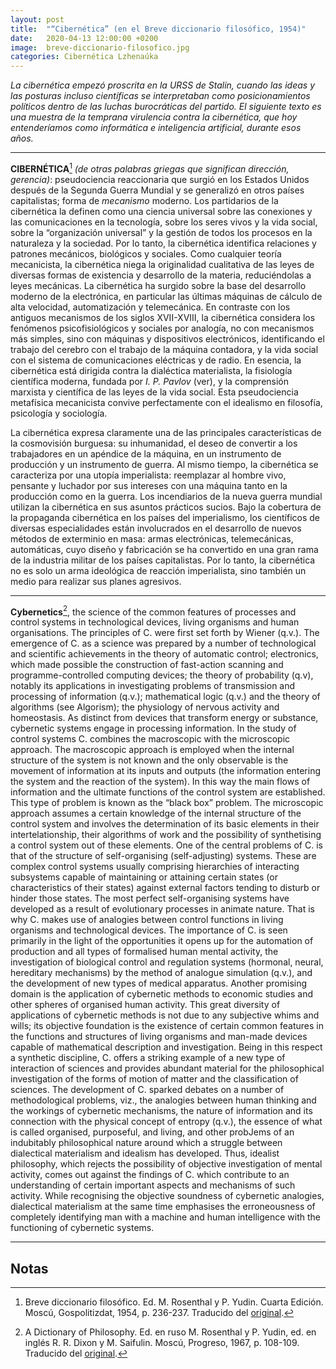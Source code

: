 ```yaml
---
layout: post
title:  "“Cibernética” (en el Breve diccionario filosófico, 1954)"
date:   2020-04-13 12:00:00 +0200
image:  breve-diccionario-filosofico.jpg
categories: Cibernética Lzhenaúka
---
```


_La cibernética empezó proscrita en la URSS de Stalin, cuando las ideas y las posturas incluso científicas se interpretaban como posicionamientos políticos dentro de las luchas burocráticas del partido. El siguiente texto es una muestra de la temprana virulencia contra la cibernética, que hoy entenderíamos como informática e inteligencia artificial, durante esos años._

<hr class="wp-block-separator is-style-wide">

**CIBERNÉTICA**[^1] _(de otras palabras griegas que significan dirección, gerencia)_: pseudociencia reaccionaria que surgió en los Estados Unidos después de la Segunda Guerra Mundial y se generalizó en otros países capitalistas; forma de _mecanismo_ moderno. Los partidarios de la cibernética la definen como una ciencia universal sobre las conexiones y las comunicaciones en la tecnología, sobre los seres vivos y la vida social, sobre la “organización universal” y la gestión de todos los procesos en la naturaleza y la sociedad. Por lo tanto, la cibernética identifica relaciones y patrones mecánicos, biológicos y sociales. Como cualquier teoría mecanicista, la cibernética niega la originalidad cualitativa de las leyes de diversas formas de existencia y desarrollo de la materia, reduciéndolas a leyes mecánicas. La cibernética ha surgido sobre la base del desarrollo moderno de la electrónica, en particular las últimas máquinas de cálculo de alta velocidad, automatización y telemecánica. En contraste con los antiguos mecanismos de los siglos XVII-XVIII, la cibernética considera los fenómenos psicofisiológicos y sociales por analogía, no con mecanismos más simples, sino con máquinas y dispositivos electrónicos, identificando el trabajo del cerebro con el trabajo de la máquina contadora, y la vida social con el sistema de comunicaciones eléctricas y de radio. En esencia, la cibernética está dirigida contra la dialéctica materialista, la fisiología científica moderna, fundada por _I. P. Pavlov_ (ver), y la comprensión marxista y científica de las leyes de la vida social. Esta pseudociencia metafísica mecanicista convive perfectamente con el idealismo en filosofía, psicología y sociología.

La cibernética expresa claramente una de las principales características de la cosmovisión burguesa: su inhumanidad, el deseo de convertir a los trabajadores en un apéndice de la máquina, en un instrumento de producción y un instrumento de guerra. Al mismo tiempo, la cibernética se caracteriza por una utopía imperialista: reemplazar al hombre vivo, pensante y luchador por sus intereses con una máquina tanto en la producción como en la guerra. Los incendiarios de la nueva guerra mundial utilizan la cibernética en sus asuntos prácticos sucios. Bajo la cobertura de la propaganda cibernética en los países del imperialismo, los científicos de diversas especialidades están involucrados en el desarrollo de nuevos métodos de exterminio en masa: armas electrónicas, telemecánicas, automáticas, cuyo diseño y fabricación se ha convertido en una gran rama de la industria militar de los países capitalistas. Por lo tanto, la cibernética no es solo un arma ideológica de reacción imperialista, sino también un medio para realizar sus planes agresivos.

<hr class="wp-block-separator is-style-wide">

**Cybernetics**[^2], the science of the common features of processes and control systems in technological devices, living organisms and human organisations. The principles of C. were first set forth by Wiener (q.v.). The emergence of C. as a science was prepared by a number of technological and scientific achievements in the theory of automatic control; electronics, which made possible the construction of fast-action scanning and programme-controlled computing devices; the theory of probability (q.v), notably its applications in investigating problems of transmission and processing of information (q.v.); mathematical logic (q.v.) and the theory of algorithms (see Algorism); the physiology of nervous activity and homeostasis. As distinct from devices that transform energy or substance, cybernetic systems engage in processing information. In the study of control systems C. combines the macroscopic with the microscopic approach. The macroscopic approach is employed when the internal structure of the system is not known and the only observable is the movement of information at its inputs and outputs (the information entering the system and the reaction of the system). In this way the main flows of information and the ultimate functions of the control system are established. This type of problem is known as the “black box” problem. The microscopic approach assumes a certain knowledge of the internal structure of the control system and involves the determination of its basic elements in their intertelationship, their algorithms of work and the possibility of synthetising a control system out of these elements. One of the central problems of C. is that of the structure of self-organising (self-adjusting) systems. These are complex control systems usually comprising hierarchies of interacting subsystems capable of maintaining or attaining certain states (or characteristics of their states) against external factors tending to disturb or hinder those states. The most perfect self-organising systems have developed as a result of evolutionary processes in animate nature. That is why C. makes use of analogies between control functions in living organisms and technological devices. The importance of C. is seen primarily in the light of the opportunities it opens up for the automation of production and all types of formalised human mental activity, the investigation of biological control and regulation systems (hormonal, neural, hereditary mechanisms) by the method of analogue simulation (q.v.), and the development of new types of medical apparatus. Another promising domain is the application of cybernetic methods to economic studies and other spheres of organised human activity. This great diversity of applications of cybernetic methods is not due to any subjective whims and wills; its objective foundation is the existence of certain common features in the functions and structures of living organisms and man-made devices capable of mathematical description and investigation. Being in this respect a synthetic discipline, C. offers a striking example of a new type of interaction of sciences and provides abundant material for the philosophical investigation of the forms of motion of matter and the classification of sciences. The development of C. sparked debates on a number of methodological problems, viz., the analogies between human thinking and the workings of cybernetic mechanisms, the nature of information and its connection with the physical concept of entropy (q.v.), the essence of what is called organised, purposeful, and living, and other probJems of an indubitably philosophical nature around which a struggle between dialectical materialism and idealism has developed. Thus, idealist philosophy, which rejects the possibility of objective investigation of mental activity, comes out against the findings of C. which contribute to an understanding of certain important aspects and mechanisms of such activity. While recognising the objective soundness of cybernetic analogies, dialectical materialism at the same time emphasises the erroneousness of completely identifying man with a machine and human intelligence with the functioning of cybernetic systems.

<hr class="wp-block-separator is-style-wide">

## Notas

[^1]: Breve diccionario filosófico. Ed. M. Rosenthal y P. Yudin. Cuarta Edición. Moscú, Gospolitizdat, 1954, p. 236-237. Traducido del <a href="http://ponjatija.ru/node/1485">original</a>.

[^2]: A Dictionary of Philosophy. Ed. en ruso M. Rosenthal y P. Yudin, ed. en inglés R. R. Dixon y M. Saifulin. Moscú, Progreso, 1967, p. 108-109. Traducido del <a href="https://archive.org/details/dictionaryphilosophy1967/">original</a>.